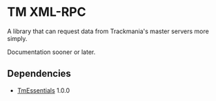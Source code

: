 ﻿# TM XML-RPC

A library that can request data from Trackmania's master servers more simply.

Documentation sooner or later.

## Dependencies

- [TmEssentials](https://github.com/BigBang1112/tm-essentials) 1.0.0
